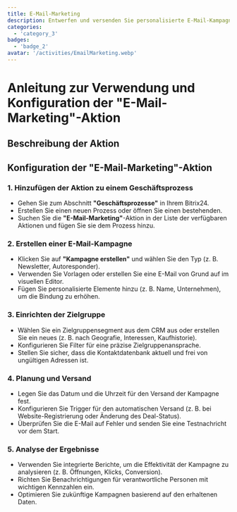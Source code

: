 ```yaml
---
title: E-Mail-Marketing
description: Entwerfen und versenden Sie personalisierte E-Mail-Kampagnen, um Ihr Publikum zu binden.
categories: 
  - 'category_3'
badges: 
  - 'badge_2'
avatar: '/activities/EmailMarketing.webp'
---
```

# Anleitung zur Verwendung und Konfiguration der "E-Mail-Marketing"-Aktion

## Beschreibung der Aktion

## **Konfiguration der "E-Mail-Marketing"-Aktion**

### 1. Hinzufügen der Aktion zu einem Geschäftsprozess
- Gehen Sie zum Abschnitt **"Geschäftsprozesse"** in Ihrem Bitrix24.
- Erstellen Sie einen neuen Prozess oder öffnen Sie einen bestehenden.
- Suchen Sie die **"E-Mail-Marketing"**-Aktion in der Liste der verfügbaren Aktionen und fügen Sie sie dem Prozess hinzu.

### 2. Erstellen einer E-Mail-Kampagne
- Klicken Sie auf **"Kampagne erstellen"** und wählen Sie den Typ (z. B. Newsletter, Autoresponder).
- Verwenden Sie Vorlagen oder erstellen Sie eine E-Mail von Grund auf im visuellen Editor.
- Fügen Sie personalisierte Elemente hinzu (z. B. Name, Unternehmen), um die Bindung zu erhöhen.

### 3. Einrichten der Zielgruppe
- Wählen Sie ein Zielgruppensegment aus dem CRM aus oder erstellen Sie ein neues (z. B. nach Geografie, Interessen, Kaufhistorie).
- Konfigurieren Sie Filter für eine präzise Zielgruppenansprache.
- Stellen Sie sicher, dass die Kontaktdatenbank aktuell und frei von ungültigen Adressen ist.

### 4. Planung und Versand
- Legen Sie das Datum und die Uhrzeit für den Versand der Kampagne fest.
- Konfigurieren Sie Trigger für den automatischen Versand (z. B. bei Website-Registrierung oder Änderung des Deal-Status).
- Überprüfen Sie die E-Mail auf Fehler und senden Sie eine Testnachricht vor dem Start.

### 5. Analyse der Ergebnisse
- Verwenden Sie integrierte Berichte, um die Effektivität der Kampagne zu analysieren (z. B. Öffnungen, Klicks, Conversion).
- Richten Sie Benachrichtigungen für verantwortliche Personen mit wichtigen Kennzahlen ein.
- Optimieren Sie zukünftige Kampagnen basierend auf den erhaltenen Daten.